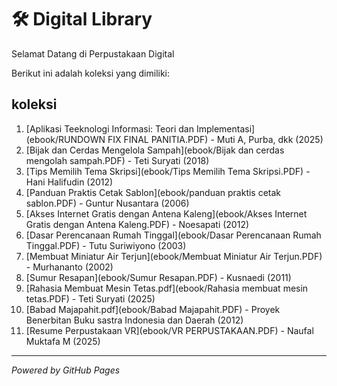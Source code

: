 # 🛠 Digital Library

Selamat Datang di Perpustakaan Digital

Berikut ini adalah koleksi yang dimiliki:

## koleksi
1. [Aplikasi Teeknologi Informasi: Teori dan Implementasi](ebook/RUNDOWN FIX FINAL PANITIA.PDF) - Muti A, Purba, dkk (2025)
2. [Bijak dan Cerdas Mengelola Sampah](ebook/Bijak dan cerdas mengolah sampah.PDF) - Teti Suryati (2018)
3. [Tips Memilih Tema Skripsi](ebook/Tips Memilih Tema Skripsi.PDF) - Hani Halifudin (2012)
4. [Panduan Praktis Cetak Sablon](ebook/panduan praktis cetak sablon.PDF) - Guntur Nusantara (2006)
5. [Akses Internet Gratis dengan Antena Kaleng](ebook/Akses Internet Gratis dengan Antena Kaleng.PDF) - Noesapati (2012)
6. [Dasar Perencanaan Rumah Tinggal](ebook/Dasar Perencanaan Rumah Tinggal.PDF) - Tutu Suriwiyono (2003)
7. [Membuat Miniatur Air Terjun](ebook/Membuat Miniatur Air Terjun.PDF) - Murhananto (2002)
8. [Sumur Resapan](ebook/Sumur Resapan.PDF) - Kusnaedi (2011)
9. [Rahasia Membuat Mesin Tetas.pdf](ebook/Rahasia membuat mesin tetas.PDF) - Teti Suryati (2025)
10. [Babad Majapahit.pdf](ebook/Babad Majapahit.PDF) - Proyek Benerbitan Buku sastra Indonesia dan Daerah (2012)
11. [Resume Perpustakaan VR](ebook/VR PERPUSTAKAAN.PDF) - Naufal Muktafa M (2025)
- - -

*Powered by GitHub Pages*

